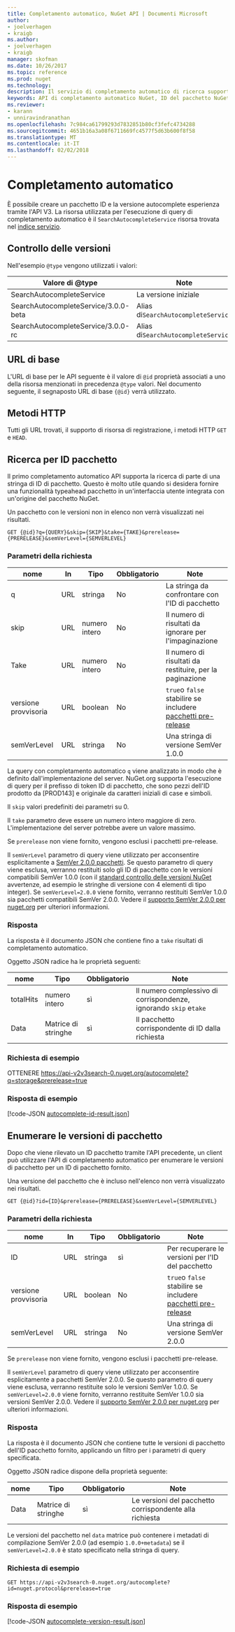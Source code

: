 ```yaml
---
title: Completamento automatico, NuGet API | Documenti Microsoft
author:
- joelverhagen
- kraigb
ms.author:
- joelverhagen
- kraigb
manager: skofman
ms.date: 10/26/2017
ms.topic: reference
ms.prod: nuget
ms.technology: 
description: Il servizio di completamento automatico di ricerca supporta le versioni e rilevamento interattivo di ID di pacchetto.
keywords: API di completamento automatico NuGet, ID del pacchetto NuGet ricerca, ID di pacchetto sottostringa
ms.reviewer:
- karann
- unniravindranathan
ms.openlocfilehash: 7c984ca61799293d7832851b80cf3fefc4734288
ms.sourcegitcommit: 4651b16a3a08f6711669fc4577f5d63b600f8f58
ms.translationtype: MT
ms.contentlocale: it-IT
ms.lasthandoff: 02/02/2018
---
```

# <a name="autocomplete"></a>Completamento automatico

È possibile creare un pacchetto ID e la versione autocomplete esperienza tramite l'API V3. La risorsa utilizzata per l'esecuzione di query di completamento automatico è il `SearchAutocompleteService` risorsa trovata nel [indice servizio](service-index.md).

## <a name="versioning"></a>Controllo delle versioni

Nell'esempio `@type` vengono utilizzati i valori:

Valore di @type                          | Note
------------------------------------ | -----
SearchAutocompleteService            | La versione iniziale
SearchAutocompleteService/3.0.0-beta | Alias di`SearchAutocompleteService`
SearchAutocompleteService/3.0.0-rc   | Alias di`SearchAutocompleteService`

## <a name="base-url"></a>URL di base

L'URL di base per le API seguente è il valore di `@id` proprietà associati a uno della risorsa menzionati in precedenza `@type` valori. Nel documento seguente, il segnaposto URL di base `{@id}` verrà utilizzato.

## <a name="http-methods"></a>Metodi HTTP

Tutti gli URL trovati, il supporto di risorsa di registrazione, i metodi HTTP `GET` e `HEAD`.

## <a name="search-for-package-ids"></a>Ricerca per ID pacchetto

Il primo completamento automatico API supporta la ricerca di parte di una stringa di ID di pacchetto. Questo è molto utile quando si desidera fornire una funzionalità typeahead pacchetto in un'interfaccia utente integrata con un'origine del pacchetto NuGet.

Un pacchetto con le versioni non in elenco non verrà visualizzati nei risultati.

    GET {@id}?q={QUERY}&skip={SKIP}&take={TAKE}&prerelease={PRERELEASE}&semVerLevel={SEMVERLEVEL}

### <a name="request-parameters"></a>Parametri della richiesta

nome        | In     | Tipo    | Obbligatorio | Note
----------- | ------ | ------- | -------- | -----
q           | URL    | stringa  | No       | La stringa da confrontare con l'ID di pacchetto
skip        | URL    | numero intero | No       | Il numero di risultati da ignorare per l'impaginazione
Take        | URL    | numero intero | No       | Il numero di risultati da restituire, per la paginazione
versione provvisoria  | URL    | boolean | No       | `true`o `false` stabilire se includere [pacchetti pre-release](../create-packages/prerelease-packages.md)
semVerLevel | URL    | stringa  | No       | Una stringa di versione SemVer 1.0.0 

La query con completamento automatico `q` viene analizzato in modo che è definito dall'implementazione del server. NuGet.org supporta l'esecuzione di query per il prefisso di token ID di pacchetto, che sono pezzi dell'ID prodotto da [PROD143] e originale da caratteri iniziali di case e simboli.

Il `skip` valori predefiniti dei parametri su 0.

Il `take` parametro deve essere un numero intero maggiore di zero. L'implementazione del server potrebbe avere un valore massimo.

Se `prerelease` non viene fornito, vengono esclusi i pacchetti pre-release.

Il `semVerLevel` parametro di query viene utilizzato per acconsentire esplicitamente a [SemVer 2.0.0 pacchetti](https://github.com/NuGet/Home/wiki/SemVer2-support-for-nuget.org-%28server-side%29#identifying-semver-v200-packages).
Se questo parametro di query viene esclusa, verranno restituiti solo gli ID di pacchetto con le versioni compatibili SemVer 1.0.0 (con il [standard controllo delle versioni NuGet](../reference/package-versioning.md) avvertenze, ad esempio le stringhe di versione con 4 elementi di tipo integer).
Se `semVerLevel=2.0.0` viene fornito, verranno restituiti SemVer 1.0.0 sia pacchetti compatibili SemVer 2.0.0. Vedere il [supporto SemVer 2.0.0 per nuget.org](https://github.com/NuGet/Home/wiki/SemVer2-support-for-nuget.org-%28server-side%29) per ulteriori informazioni.

### <a name="response"></a>Risposta

La risposta è il documento JSON che contiene fino a `take` risultati di completamento automatico.

Oggetto JSON radice ha le proprietà seguenti:

nome      | Tipo             | Obbligatorio | Note
--------- | ---------------- | -------- | -----
totalHits | numero intero          | sì      | Il numero complessivo di corrispondenze, ignorando `skip` e`take`
Data      | Matrice di stringhe | sì      | Il pacchetto corrispondente di ID dalla richiesta

### <a name="sample-request"></a>Richiesta di esempio

OTTENERE https://api-v2v3search-0.nuget.org/autocomplete?q=storage&prerelease=true

### <a name="sample-response"></a>Risposta di esempio

[!code-JSON [autocomplete-id-result.json](./_data/autocomplete-id-result.json)]

## <a name="enumerate-package-versions"></a>Enumerare le versioni di pacchetto

Dopo che viene rilevato un ID pacchetto tramite l'API precedente, un client può utilizzare l'API di completamento automatico per enumerare le versioni di pacchetto per un ID di pacchetto fornito.

Una versione del pacchetto che è incluso nell'elenco non verrà visualizzato nei risultati.

    GET {@id}?id={ID}&prerelease={PRERELEASE}&semVerLevel={SEMVERLEVEL}

### <a name="request-parameters"></a>Parametri della richiesta

nome        | In     | Tipo    | Obbligatorio | Note
----------- | ------ | ------- | -------- | -----
ID          | URL    | stringa  | sì      | Per recuperare le versioni per l'ID del pacchetto
versione provvisoria  | URL    | boolean | No       | `true`o `false` stabilire se includere [pacchetti pre-release](../create-packages/prerelease-packages.md)
semVerLevel | URL    | stringa  | No       | Una stringa di versione SemVer 2.0.0 

Se `prerelease` non viene fornito, vengono esclusi i pacchetti pre-release.

Il `semVerLevel` parametro di query viene utilizzato per acconsentire esplicitamente a pacchetti SemVer 2.0.0. Se questo parametro di query viene esclusa, verranno restituite solo le versioni SemVer 1.0.0. Se `semVerLevel=2.0.0` viene fornito, verranno restituite SemVer 1.0.0 sia versioni SemVer 2.0.0. Vedere il [supporto SemVer 2.0.0 per nuget.org](https://github.com/NuGet/Home/wiki/SemVer2-support-for-nuget.org-%28server-side%29) per ulteriori informazioni.

### <a name="response"></a>Risposta

La risposta è il documento JSON che contiene tutte le versioni di pacchetto dell'ID pacchetto fornito, applicando un filtro per i parametri di query specificata.

Oggetto JSON radice dispone della proprietà seguente:

nome      | Tipo             | Obbligatorio | Note
--------- | ---------------- | -------- | -----
Data      | Matrice di stringhe | sì      | Le versioni del pacchetto corrispondente alla richiesta

Le versioni del pacchetto nel `data` matrice può contenere i metadati di compilazione SemVer 2.0.0 (ad esempio `1.0.0+metadata`) se il `semVerLevel=2.0.0` è stato specificato nella stringa di query.

### <a name="sample-request"></a>Richiesta di esempio

    GET https://api-v2v3search-0.nuget.org/autocomplete?id=nuget.protocol&prerelease=true

### <a name="sample-response"></a>Risposta di esempio

[!code-JSON [autocomplete-version-result.json](./_data/autocomplete-version-result.json)]
